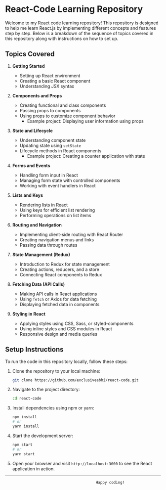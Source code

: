 # React-Code Learning Repository

Welcome to my React code learning repository! This repository is designed to help me learn React.js by implementing different concepts and features step by step. Below is a breakdown of the sequence of topics covered in this repository along with instructions on how to set up.

## Topics Covered

1. **Getting Started**
   - Setting up React environment
   - Creating a basic React component
   - Understanding JSX syntax

2. **Components and Props**
   - Creating functional and class components
   - Passing props to components
   - Using props to customize component behavior
     - Example project: Displaying user information using props

3. **State and Lifecycle**
   - Understanding component state
   - Updating state using `setState`
   - Lifecycle methods in React components
     - Example project: Creating a counter application with state

4. **Forms and Events**
   - Handling form input in React
   - Managing form state with controlled components
   - Working with event handlers in React

5. **Lists and Keys**
   - Rendering lists in React
   - Using keys for efficient list rendering
   - Performing operations on list items

6. **Routing and Navigation**
   - Implementing client-side routing with React Router
   - Creating navigation menus and links
   - Passing data through routes

7. **State Management (Redux)**
   - Introduction to Redux for state management
   - Creating actions, reducers, and a store
   - Connecting React components to Redux

8. **Fetching Data (API Calls)**
   - Making API calls in React applications
   - Using `fetch` or Axios for data fetching
   - Displaying fetched data in components

9. **Styling in React**
   - Applying styles using CSS, Sass, or styled-components
   - Using inline styles and CSS modules in React
   - Responsive design and media queries

## Setup Instructions

To run the code in this repository locally, follow these steps:

1. Clone the repository to your local machine:
   ```bash
   git clone https://github.com/exclusiveabhi/react-code.git
   ```

2. Navigate to the project directory:
   ```bash
   cd react-code
   ```

3. Install dependencies using npm or yarn:
   ```bash
   npm install
   # or
   yarn install
   ```

4. Start the development server:
   ```bash
   npm start
   # or
   yarn start
   ```

5. Open your browser and visit `http://localhost:3000` to see the React application in action.

---
                                             Happy coding!